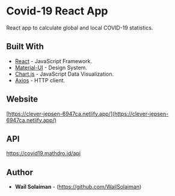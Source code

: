 # Covid-19 React App

React app to calculate global and local COVID-19 statistics.

## Built With

* [React](https://github.com/facebook/create-react-app) - JavaScript Framework.
* [Material-UI](https://github.com/mui-org/material-ui) - Design System.
* [Chart.js](https://github.com/chartjs/Chart.js) - JavaScript Data Visualization.
* [Axios](https://github.com/axios/axios) - HTTP client.

## Website
[https://clever-jepsen-6947ca.netlify.app/](https://clever-jepsen-6947ca.netlify.app/)

## API

https://covid19.mathdro.id/api

## Author

* **Wail Solaiman** - (https://github.com/WailSolaiman)
